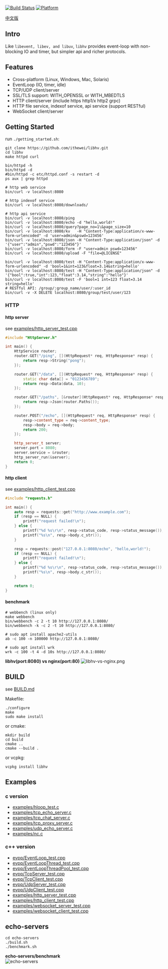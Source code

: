 [![Build Status](https://travis-ci.org/ithewei/libhv.svg?branch=master)](https://travis-ci.org/ithewei/libhv)
[![Platform](https://img.shields.io/badge/Platform-Linux%20%7C%20Windows%20%7C%20Mac-blue)](.travis.yml)

[中文版](readme_cn.md)

## Intro

Like `libevent, libev, and libuv`,
`libhv` provides event-loop with non-blocking IO and timer,
but simpler api and richer protocols.

## Features

- Cross-platform (Linux, Windows, Mac, Solaris)
- EventLoop (IO, timer, idle)
- TCP/UDP client/server
- SSL/TLS support: WITH_OPENSSL or WITH_MBEDTLS
- HTTP client/server (include https http1/x http2 grpc)
- HTTP file service, indexof service, api service (support RESTful)
- WebSocket client/server

## Getting Started

run `./getting_started.sh`:

```shell
git clone https://github.com/ithewei/libhv.git
cd libhv
make httpd curl

bin/httpd -h
bin/httpd -d
#bin/httpd -c etc/httpd.conf -s restart -d
ps aux | grep httpd

# http web service
bin/curl -v localhost:8080

# http indexof service
bin/curl -v localhost:8080/downloads/

# http api service
bin/curl -v localhost:8080/ping
bin/curl -v localhost:8080/echo -d "hello,world!"
bin/curl -v localhost:8080/query?page_no=1\&page_size=10
bin/curl -v localhost:8080/kv   -H "Content-Type:application/x-www-form-urlencoded" -d 'user=admin&pswd=123456'
bin/curl -v localhost:8080/json -H "Content-Type:application/json" -d '{"user":"admin","pswd":"123456"}'
bin/curl -v localhost:8080/form -F "user=admin pswd=123456"
bin/curl -v localhost:8080/upload -F "file=@LICENSE"

bin/curl -v localhost:8080/test -H "Content-Type:application/x-www-form-urlencoded" -d 'bool=1&int=123&float=3.14&string=hello'
bin/curl -v localhost:8080/test -H "Content-Type:application/json" -d '{"bool":true,"int":123,"float":3.14,"string":"hello"}'
bin/curl -v localhost:8080/test -F 'bool=1 int=123 float=3.14 string=hello'
# RESTful API: /group/:group_name/user/:user_id
bin/curl -v -X DELETE localhost:8080/group/test/user/123
```

### HTTP
#### http server
see [examples/http_server_test.cpp](examples/http_server_test.cpp)
```c++
#include "HttpServer.h"

int main() {
    HttpService router;
    router.GET("/ping", [](HttpRequest* req, HttpResponse* resp) {
        return resp->String("pong");
    });

    router.GET("/data", [](HttpRequest* req, HttpResponse* resp) {
        static char data[] = "0123456789";
        return resp->Data(data, 10);
    });

    router.GET("/paths", [&router](HttpRequest* req, HttpResponse* resp) {
        return resp->Json(router.Paths());
    });

    router.POST("/echo", [](HttpRequest* req, HttpResponse* resp) {
        resp->content_type = req->content_type;
        resp->body = req->body;
        return 200;
    });

    http_server_t server;
    server.port = 8080;
    server.service = &router;
    http_server_run(&server);
    return 0;
}
```
#### http client
see [examples/http_client_test.cpp](examples/http_client_test.cpp)
```c++
#include "requests.h"

int main() {
    auto resp = requests::get("http://www.example.com");
    if (resp == NULL) {
        printf("request failed!\n");
    } else {
        printf("%d %s\r\n", resp->status_code, resp->status_message());
        printf("%s\n", resp->body.c_str());
    }

    resp = requests::post("127.0.0.1:8080/echo", "hello,world!");
    if (resp == NULL) {
        printf("request failed!\n");
    } else {
        printf("%d %s\r\n", resp->status_code, resp->status_message());
        printf("%s\n", resp->body.c_str());
    }

    return 0;
}
```

#### benchmark
```shell
# webbench (linux only)
make webbench
bin/webbench -c 2 -t 10 http://127.0.0.1:8080/
bin/webbench -k -c 2 -t 10 http://127.0.0.1:8080/

# sudo apt install apache2-utils
ab -c 100 -n 100000 http://127.0.0.1:8080/

# sudo apt install wrk
wrk -c 100 -t 4 -d 10s http://127.0.0.1:8080/
```

**libhv(port:8080) vs nginx(port:80)**
![libhv-vs-nginx.png](html/downloads/libhv-vs-nginx.png)

## BUILD

see [BUILD.md](BUILD.md)

Makefile:
```shell
./configure
make
sudo make install
```

or cmake:
```shell
mkdir build
cd build
cmake ..
cmake --build .
```

or vcpkg:
```shell
vcpkg install libhv
```

## Examples
### c version
- [examples/hloop_test.c](examples/hloop_test.c)
- [examples/tcp_echo_server.c](examples/tcp_echo_server.c)
- [examples/tcp_chat_server.c](examples/tcp_chat_server.c)
- [examples/tcp_proxy_server.c](examples/tcp_proxy_server.c)
- [examples/udp_echo_server.c](examples/udp_echo_server.c)
- [examples/nc.c](examples/nc.c)

### c++ version
- [evpp/EventLoop_test.cpp](evpp/EventLoop_test.cpp)
- [evpp/EventLoopThread_test.cpp](evpp/EventLoopThread_test.cpp)
- [evpp/EventLoopThreadPool_test.cpp](evpp/EventLoopThreadPool_test.cpp)
- [evpp/TcpServer_test.cpp](evpp/TcpServer_test.cpp)
- [evpp/TcpClient_test.cpp](evpp/TcpClient_test.cpp)
- [evpp/UdpServer_test.cpp](evpp/UdpServer_test.cpp)
- [evpp/UdpClient_test.cpp](evpp/UdpClient_test.cpp)
- [examples/http_server_test.cpp](examples/http_server_test.cpp)
- [examples/http_client_test.cpp](examples/http_client_test.cpp)
- [examples/websocket_server_test.cpp](examples/websocket_server_test.cpp)
- [examples/websocket_client_test.cpp](examples/websocket_client_test.cpp)

## echo-servers
```shell
cd echo-servers
./build.sh
./benchmark.sh
```

**echo-servers/benchmark**<br>
![echo-servers](html/downloads/echo-servers.png)
